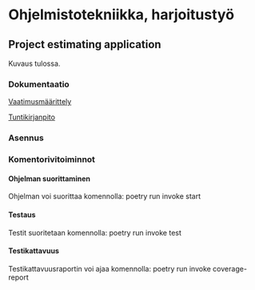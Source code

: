 # **Ohjelmistotekniikka, harjoitustyö**

## **Project estimating application**

Kuvaus tulossa.

### **Dokumentaatio**

[Vaatimusmäärittely](https://github.com/ttoivonen/ot-harjoitustyo/blob/master/dokumentaatio/vaatimusmaarittely.md)

[Tuntikirjanpito](https://github.com/ttoivonen/ot-harjoitustyo/blob/master/dokumentaatio/tuntikirjanpito.md)


### **Asennus**


### **Komentorivitoiminnot**

#### **Ohjelman suorittaminen**
Ohjelman voi suorittaa komennolla: poetry run invoke start

#### **Testaus**
Testit suoritetaan komennolla: poetry run invoke test

#### **Testikattavuus**
Testikattavuusraportin voi ajaa komennolla: poetry run invoke coverage-report

